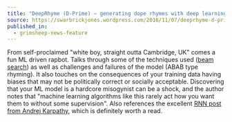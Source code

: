 ```yaml
---
title: "DeepRhyme (D-Prime) – generating dope rhymes with deep learning"
source: https://swarbrickjones.wordpress.com/2016/11/07/deeprhyme-d-prime-generating-dope-rhymes-with-deep-learning/
published_in:
  - grimsheep-news-feature
---
```

From self-proclaimed "white boy, straight outta Cambridge, UK" comes a fun ML driven rapbot. Talks through some of the techniques used ([beam search](http://www.aclweb.org/anthology/D13-1022)) as well as challenges and failures of the model (ABAB type rhyming). It also touches on the consequences of your training data having biases that may not be politically correct or socially acceptable. Discovering that your ML model is a hardcore misogynist can be a shock, and the author notes that "machine learning algorithms like this rarely act how you want them to without some supervision". Also references the excellent [RNN post from Andrej Karpathy](http://karpathy.github.io/2015/05/21/rnn-effectiveness/), which is definitely worth a read.

